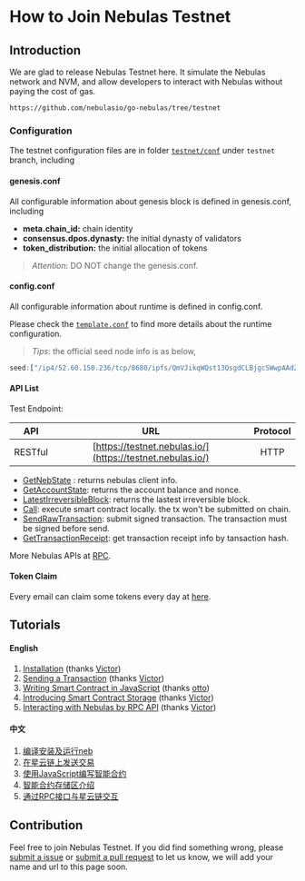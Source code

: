 # How to Join Nebulas Testnet

## Introduction

We are glad to release Nebulas Testnet here. It simulate the Nebulas network and NVM, and allow developers to interact with Nebulas without paying the cost of gas.

```text
https://github.com/nebulasio/go-nebulas/tree/testnet
```

### Configuration

The testnet configuration files are in folder [`testnet/conf`](https://github.com/nebulasio/go-nebulas/tree/testnet/testnet/conf) under `testnet` branch, including

#### genesis.conf

All configurable information about genesis block is defined in genesis.conf, including

* **meta.chain\_id:** chain identity
* **consensus.dpos.dynasty:** the initial dynasty of validators
* **token\_distribution:** the initial allocation of tokens

> _Attention_: DO NOT change the genesis.conf.

#### config.conf

All configurable information about runtime is defined in config.conf.

Please check the [`template.conf`](https://github.com/smalloranges/wiki/tree/887270957eb99d971309610bc1fdafb6a2d9d552/resources/conf/template.conf) to find more details about the runtime configuration.

> _Tips_: the official seed node info is as below,

```javascript
seed:["/ip4/52.60.150.236/tcp/8680/ipfs/QmVJikqWQst13QsgdCLBjgcSWwpAAdZjoExGdvK3r2CNhv"]
```

#### API List

Test Endpoint:

| API | URL | Protocol |
| --- | :---: | :---: |
| RESTful | [https://testnet.nebulas.io/](https://testnet.nebulas.io/) | HTTP |

* [GetNebState](https://github.com/nebulasio/wiki/blob/master/rpc.md#getnebstate) : returns nebulas client info.
* [GetAccountState](https://github.com/nebulasio/wiki/blob/master/rpc.md#getaccountstate): returns the account balance and nonce.
* [LatestIrreversibleBlock](https://github.com/nebulasio/wiki/blob/master/rpc.md#latestirreversibleblock): returns the lastest irreversible block.
* [Call](https://github.com/nebulasio/wiki/blob/master/rpc.md#call): execute smart contract locally. the tx won't be submitted on chain.
* [SendRawTransaction](https://github.com/nebulasio/wiki/blob/master/rpc.md#sendrawtransaction): submit signed transaction. The transaction must be signed before send.
* [GetTransactionReceipt](https://github.com/nebulasio/wiki/blob/master/rpc.md#gettransactionreceipt): get transaction receipt info by tansaction hash.

More Nebulas APIs at [RPC](https://github.com/nebulasio/wiki/blob/master/rpc.md).

#### Token Claim

Every email can claim some tokens every day at [here](https://testnet.nebulas.io/claim).

## Tutorials

#### English

1. [Installation](https://github.com/nebulasio/wiki/blob/master/tutorials/[English]%20Nebulas%20101%20-%2001%20Installation.md) \(thanks [Victor](https://github.com/victorychain)\)
2. [Sending a Transaction](https://github.com/nebulasio/wiki/blob/master/tutorials/[English]%20Nebulas%20101%20-%2002%20Transaction.md) \(thanks [Victor](https://github.com/victorychain)\)
3. [Writing Smart Contract in JavaScript](https://github.com/nebulasio/wiki/blob/master/tutorials/[English]%20Nebulas%20101%20-%2003%20Smart%20Contracts%20JavaScript.md) \(thanks [otto](https://github.com/ottokafka)\)
4. [Introducing Smart Contract Storage](https://github.com/nebulasio/wiki/blob/master/tutorials/[English]%20Nebulas%20101%20-%2004%20Smart%20Contract%20Storage.md) \(thanks [Victor](https://github.com/victorychain)\)
5. [Interacting with Nebulas by RPC API](https://github.com/nebulasio/wiki/blob/master/tutorials/[English]%20Nebulas%20101%20-%2005%20Interacting%20with%20Nebulas%20by%20RPC%20API.md) \(thanks [Victor](https://github.com/victorychain)\)

#### 中文

1. [编译安装及运行neb](https://github.com/nebulasio/wiki/blob/master/tutorials/[中文]%20Nebulas%20101%20-%2001%20编译安装.md)
2. [在星云链上发送交易](https://github.com/nebulasio/wiki/blob/master/tutorials/[中文]%20Nebulas%20101%20-%2002%20发送交易.md)
3. [使用JavaScript编写智能合约](https://github.com/nebulasio/wiki/blob/master/tutorials/[中文]%20Nebulas%20101%20-%2003%20编写智能合约.md)
4. [智能合约存储区介绍](https://github.com/nebulasio/wiki/blob/master/tutorials/[中文]%20Nebulas%20101%20-%2004%20智能合约存储区.md)
5. [通过RPC接口与星云链交互](https://github.com/nebulasio/wiki/blob/master/tutorials/[中文]%20Nebulas%20101%20-%2005%20通过RPC接口与星云链交互.md)

## Contribution

Feel free to join Nebulas Testnet. If you did find something wrong, please [submit a issue](https://github.com/nebulasio/go-nebulas/issues/new) or [submit a pull request](https://github.com/nebulasio/go-nebulas/pulls) to let us know, we will add your name and url to this page soon.

